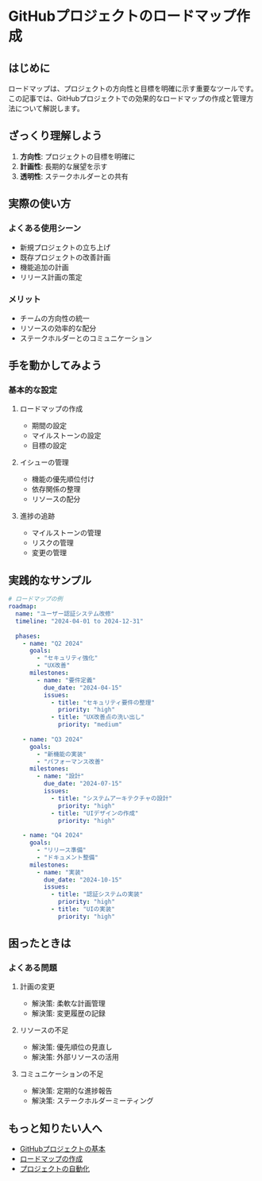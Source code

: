 # GitHubプロジェクトのロードマップ作成

## はじめに
ロードマップは、プロジェクトの方向性と目標を明確に示す重要なツールです。この記事では、GitHubプロジェクトでの効果的なロードマップの作成と管理方法について解説します。

## ざっくり理解しよう
1. **方向性**: プロジェクトの目標を明確に
2. **計画性**: 長期的な展望を示す
3. **透明性**: ステークホルダーとの共有

## 実際の使い方
### よくある使用シーン
- 新規プロジェクトの立ち上げ
- 既存プロジェクトの改善計画
- 機能追加の計画
- リリース計画の策定

### メリット
- チームの方向性の統一
- リソースの効率的な配分
- ステークホルダーとのコミュニケーション

## 手を動かしてみよう
### 基本的な設定
1. ロードマップの作成
   - 期間の設定
   - マイルストーンの設定
   - 目標の設定

2. イシューの管理
   - 機能の優先順位付け
   - 依存関係の整理
   - リソースの配分

3. 進捗の追跡
   - マイルストーンの管理
   - リスクの管理
   - 変更の管理

## 実践的なサンプル
```yaml
# ロードマップの例
roadmap:
  name: "ユーザー認証システム改修"
  timeline: "2024-04-01 to 2024-12-31"
  
  phases:
    - name: "Q2 2024"
      goals:
        - "セキュリティ強化"
        - "UX改善"
      milestones:
        - name: "要件定義"
          due_date: "2024-04-15"
          issues:
            - title: "セキュリティ要件の整理"
              priority: "high"
            - title: "UX改善点の洗い出し"
              priority: "medium"
    
    - name: "Q3 2024"
      goals:
        - "新機能の実装"
        - "パフォーマンス改善"
      milestones:
        - name: "設計"
          due_date: "2024-07-15"
          issues:
            - title: "システムアーキテクチャの設計"
              priority: "high"
            - title: "UIデザインの作成"
              priority: "high"
    
    - name: "Q4 2024"
      goals:
        - "リリース準備"
        - "ドキュメント整備"
      milestones:
        - name: "実装"
          due_date: "2024-10-15"
          issues:
            - title: "認証システムの実装"
              priority: "high"
            - title: "UIの実装"
              priority: "high"
```

## 困ったときは
### よくある問題
1. 計画の変更
   - 解決策: 柔軟な計画管理
   - 解決策: 変更履歴の記録

2. リソースの不足
   - 解決策: 優先順位の見直し
   - 解決策: 外部リソースの活用

3. コミュニケーションの不足
   - 解決策: 定期的な進捗報告
   - 解決策: ステークホルダーミーティング

## もっと知りたい人へ
- [GitHubプロジェクトの基本](https://docs.github.com/ja/issues/planning-and-tracking-with-projects/learning-about-projects/about-projects)
- [ロードマップの作成](https://docs.github.com/ja/issues/planning-and-tracking-with-projects/managing-items-in-your-project/adding-items-to-your-project)
- [プロジェクトの自動化](https://docs.github.com/ja/issues/planning-and-tracking-with-projects/automating-your-project/automating-projects)
